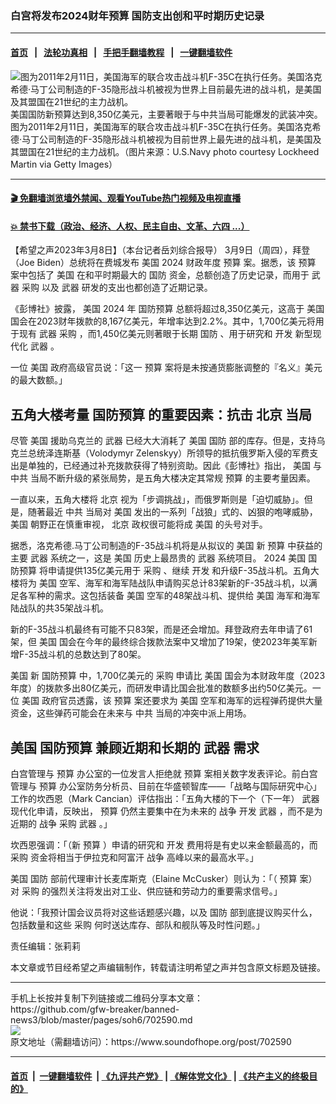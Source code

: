 ### 白宫将发布2024财年预算 国防支出创和平时期历史记录
------------------------

#### [首页](https://github.com/gfw-breaker/banned-news3/blob/master/README.md) &nbsp;&nbsp;|&nbsp;&nbsp; [法轮功真相](https://github.com/begood0513/basic/blob/master/README.md)  &nbsp;&nbsp;|&nbsp;&nbsp; [手把手翻墙教程](https://github.com/gfw-breaker/guides/wiki)  &nbsp;&nbsp;|&nbsp;&nbsp; [一键翻墙软件](https://github.com/gfw-breaker/nogfw/blob/master/README.md)  



<div><img alt="图为2011年2月11日，美国海军的联合攻击战斗机F-35C在执行任务。美国洛克希德·马丁公司制造的F-35隐形战斗机被视为世界上目前最先进的战斗机，是美国及其盟国在21世纪的主力战机。" src="https://img.soundofhope.org/2023-03/gettyimages-109026037-f-35c-16-9-1678324770218.jpg"/>
<br/><figcaption class="caption">
 美国国防新预算达到8,350亿美元，主要著眼于与中共当局可能爆发的武装冲突。图为2011年2月11日，美国海军的联合攻击战斗机F-35C在执行任务。美国洛克希德·马丁公司制造的F-35隐形战斗机被视为目前世界上最先进的战斗机，是美国及其盟国在21世纪的主力战机。（图片来源：U.S.Navy photo courtesy Lockheed Martin via Getty Images）
</figcaption></div><hr/>

#### [ 🎬  免翻墙浏览墙外禁闻、观看YouTube热门视频及电视直播](https://github.com/gfw-breaker/HelloWorld)

#### [ 💥  禁书下载（政治、经济、人权、民主自由、文革、六四 ...）](https://github.com/gfw-breaker/books/blob/master/README.md)

<div><div class="Content__Wrapper sc-1bvya0-0 elmmKw article_body" data-checkusr="" itemprop="articleBody">
 <div id="post_place_1">
 </div>
 <p class="meta-top">
  <span class="meta">
   【希望之声2023年3月8日】（本台记者岳刘综合报导）
  </span>
  3月9日（周四），拜登（Joe Biden）总统将在费城发布
  <ok href="/term/1045">
   美国
  </ok>
  <ok href="/term/486788">
   2024
  </ok>
  财政年度
  <ok href="/term/13759">
   预算
  </ok>
  案。据悉，该
  <ok href="/term/13759">
   预算
  </ok>
  案中包括了
  <ok href="/term/1045">
   美国
  </ok>
  在和平时期最大的
  <ok href="/term/23892">
   国防
  </ok>
  资金，总额创造了历史记录，而用于
  <ok href="/term/22789">
   武器
  </ok>
  <ok href="/term/35221">
   采购
  </ok>
  以及
  <ok href="/term/22789">
   武器
  </ok>
  研发的支出也都创造了近期记录。
 </p>
 <p>
  《彭博社》披露，
  <ok href="/term/1045">
   美国
  </ok>
  <ok href="/term/486788">
   2024
  </ok>
  年
  <ok href="/term/47303">
   国防预算
  </ok>
  总额将超过8,350亿美元，这高于
  <ok href="/term/1045">
   美国
  </ok>
  国会在2023财年拨款的8,167亿美元，年增率达到2.2%。其中，1,700亿美元将用于现有
  <ok href="/term/22789">
   武器
  </ok>
  <ok href="/term/35221">
   采购
  </ok>
  ，而1,450亿美元则著眼于长期
  <ok href="/term/23892">
   国防
  </ok>
  、用于研究和
  <ok href="/term/27418">
   开发
  </ok>
  新型现代化
  <ok href="/term/22789">
   武器
  </ok>
  。
 </p>
 <p>
  一位
  <ok href="/term/1045">
   美国
  </ok>
  政府高级官员说：「这一
  <ok href="/term/13759">
   预算
  </ok>
  案将是未按通货膨胀调整的『名义』美元的最大数额。」
 </p>
 <h2>
  <strong>
   五角大楼考量
   <ok href="/term/47303">
    国防预算
   </ok>
   的重要因素：抗击
   <ok href="/term/2252">
    北京
   </ok>
   当局
  </strong>
 </h2>
 <p>
  尽管
  <ok href="/term/1045">
   美国
  </ok>
  援助乌克兰的
  <ok href="/term/22789">
   武器
  </ok>
  已经大大消耗了
  <ok href="/term/1045">
   美国
  </ok>
  <ok href="/term/23892">
   国防
  </ok>
  部的库存。但是，支持乌克兰总统泽连斯基（Volodymyr Zelenskyy）所领导的抵抗俄罗斯入侵的军费支出是单独的，已经通过补充拨款获得了特别资助。因此《彭博社》指出，
  <ok href="/term/1045">
   美国
  </ok>
  与
  <ok href="/term/1059">
   中共
  </ok>
  当局不断升级的紧张局势，是五角大楼决定其常规
  <ok href="/term/13759">
   预算
  </ok>
  的主要考量因素。
 </p>
 <p>
  一直以来，五角大楼将
  <ok href="/term/2252">
   北京
  </ok>
  视为「步调挑战」，而俄罗斯则是「迫切威胁」。但是，随著最近
  <ok href="/term/1059">
   中共
  </ok>
  当局对
  <ok href="/term/1045">
   美国
  </ok>
  发出的一系列「战狼」式的、凶狠的咆哮威胁，
  <ok href="/term/1045">
   美国
  </ok>
  朝野正在慎重审视，
  <ok href="/term/2252">
   北京
  </ok>
  政权很可能将成
  <ok href="/term/1045">
   美国
  </ok>
  的头号对手。
 </p>
 <p>
  据悉，洛克希德.马丁公司制造的F-35战斗机将是从拟议的
  <ok href="/term/1045">
   美国
  </ok>
  新
  <ok href="/term/13759">
   预算
  </ok>
  中获益的主要
  <ok href="/term/22789">
   武器
  </ok>
  系统之一，这是
  <ok href="/term/1045">
   美国
  </ok>
  历史上最昂贵的
  <ok href="/term/22789">
   武器
  </ok>
  系统项目。
  <ok href="/term/486788">
   2024
  </ok>
  <ok href="/term/1045">
   美国
  </ok>
  <ok href="/term/47303">
   国防预算
  </ok>
  将申请提供135亿美元用于
  <ok href="/term/35221">
   采购
  </ok>
  、继续
  <ok href="/term/27418">
   开发
  </ok>
  和升级F-35战斗机。五角大楼将为
  <ok href="/term/1045">
   美国
  </ok>
  空军、海军和海军陆战队申请购买总计83架新的F-35战斗机，以满足各军种的需求。这包括装备
  <ok href="/term/1045">
   美国
  </ok>
  空军的48架战斗机、提供给
  <ok href="/term/1045">
   美国
  </ok>
  海军和海军陆战队的共35架战斗机。
 </p>
 <p>
  新的F-35战斗机最终有可能不只83架，而是还会增加。拜登政府去年申请了61架，但
  <ok href="/term/1045">
   美国
  </ok>
  国会在今年的最终综合拨款法案中又增加了19架，使2023年美军新增F-35战斗机的总数达到了80架。
 </p>
 <p>
  <ok href="/term/1045">
   美国
  </ok>
  新
  <ok href="/term/47303">
   国防预算
  </ok>
  中，1,700亿美元的
  <ok href="/term/35221">
   采购
  </ok>
  申请比
  <ok href="/term/1045">
   美国
  </ok>
  国会为本财政年度（2023年度）的拨款多出80亿美元，而研发申请比国会批准的数额多出约50亿美元。一位
  <ok href="/term/1045">
   美国
  </ok>
  政府官员透露，该
  <ok href="/term/13759">
   预算
  </ok>
  案还要求为
  <ok href="/term/1045">
   美国
  </ok>
  空军和海军的远程弹药提供大量资金，这些弹药可能会在未来与
  <ok href="/term/1059">
   中共
  </ok>
  当局的冲突中派上用场。
 </p>
 <h2>
  <strong>
   <ok href="/term/1045">
    美国
   </ok>
   <ok href="/term/47303">
    国防预算
   </ok>
   兼顾近期和长期的
   <ok href="/term/22789">
    武器
   </ok>
   需求
  </strong>
 </h2>
 <p>
  白宫管理与
  <ok href="/term/13759">
   预算
  </ok>
  办公室的一位发言人拒绝就
  <ok href="/term/13759">
   预算
  </ok>
  案相关数字发表评论。前白宫管理与
  <ok href="/term/13759">
   预算
  </ok>
  办公室防务分析员、目前在华盛顿智库——「战略与国际研究中心」工作的坎西恩（Mark Cancian）评估指出：「五角大楼的下一个（下一年）
  <ok href="/term/22789">
   武器
  </ok>
  现代化申请，反映出，
  <ok href="/term/13759">
   预算
  </ok>
  仍然主要集中在为未来的
  <ok href="/term/15098">
   战争
  </ok>
  <ok href="/term/27418">
   开发
  </ok>
  <ok href="/term/22789">
   武器
  </ok>
  ，而不是为近期的
  <ok href="/term/15098">
   战争
  </ok>
  <ok href="/term/35221">
   采购
  </ok>
  <ok href="/term/22789">
   武器
  </ok>
  。」
 </p>
 <p>
  坎西恩强调：「（新
  <ok href="/term/13759">
   预算
  </ok>
  ）申请的研究和
  <ok href="/term/27418">
   开发
  </ok>
  费用将是有史以来金额最高的，而
  <ok href="/term/35221">
   采购
  </ok>
  资金将相当于伊拉克和阿富汗
  <ok href="/term/15098">
   战争
  </ok>
  高峰以来的最高水平。」
 </p>
 <p>
  <ok href="/term/1045">
   美国
  </ok>
  <ok href="/term/23892">
   国防
  </ok>
  部前代理审计长麦库斯克（Elaine McCusker）则认为：「（
  <ok href="/term/13759">
   预算
  </ok>
  案）对
  <ok href="/term/35221">
   采购
  </ok>
  的强烈关注将发出对工业、供应链和劳动力的重要需求信号。」
 </p>
 <p>
  他说：「我预计国会议员将对这些话题感兴趣，以及
  <ok href="/term/23892">
   国防
  </ok>
  部到底提议购买什么，包括数量和这些
  <ok href="/term/35221">
   采购
  </ok>
  何时送达库存、部队和舰队等及时性问题。」
 </p>
 <p class="meta-btm">
  责任编辑：张莉莉
 </p>
 <p class="meta-btm">
  本文章或节目经希望之声编辑制作，转载请注明希望之声并包含原文标题及链接。
 </p>
</div>
</div>
<hr/>
手机上长按并复制下列链接或二维码分享本文章：<br/>
https://github.com/gfw-breaker/banned-news3/blob/master/pages/soh6/702590.md <br/>
<a href='https://github.com/gfw-breaker/banned-news3/blob/master/pages/soh6/702590.md'><img src='https://github.com/gfw-breaker/banned-news3/blob/master/pages/soh6/702590.md.png'/></a> <br/>
原文地址（需翻墙访问）：https://www.soundofhope.org/post/702590


------------------------
#### [首页](https://github.com/gfw-breaker/banned-news3/blob/master/README.md) &nbsp;|&nbsp; [一键翻墙软件](https://github.com/gfw-breaker/nogfw/blob/master/README.md) &nbsp;| [《九评共产党》](https://github.com/gfw-breaker/9ping.md/blob/master/README.md#九评之一评共产党是什么) | [《解体党文化》](https://github.com/gfw-breaker/jtdwh.md/blob/master/README.md) | [《共产主义的终极目的》](https://github.com/gfw-breaker/gczydzjmd.md/blob/master/README.md)


<img src='http://gfw-breaker.win/banned-news3/pages/soh6/702590.md' width='0px' height='0px'/>